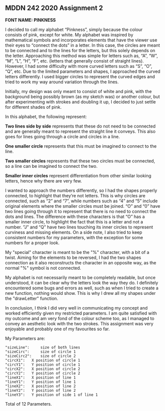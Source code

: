 ## MDDN 242 2020 Assignment 2

**FONT NAME: PINKNESS**

I decided to call my alphabet “Pinkness”, simply because the colour consists of pink, except for white. My alphabet was inspired by mathematical symbols and incorporates elements that have the viewer use their eyes to “connect the dots” in a letter. In this case, the circles are meant to be connected and to the lines for the letters, but this solely depends on the letter. Approaching this method was simple for letters such as, “A”, “W”, “M”, “L”, “H”, “F”, etc. (letters that generally consist of straight lines). However, I had some difficulty with more curved letters such as “S”, “O”, “Q”, etc. Due to the limited parameters and shapes, I approached the curved letters differently. I used bigger circles to represent the curved edges and tried to work my way around variation through the lines.

Initially, my design was only meant to consist of white and pink, with the background being possibly brown (as my sketch was) or another colour, but after experimenting with strokes and doubling it up, I decided to just settle for different shades of pink.

In this alphabet, the following represent:

**Two lines side by side** represents that these do not need to be connected and are generally meant to represent the straight line it conveys. This also goes for lines going through a circle and circles in a line.

**One smaller circle** represents that this must be imagined to connect to the line.

**Two smaller circles** represents that these two circles must be connected, so a line can be imagined to connect the two.

**Smaller inner circles** represent differentiation from other similar looking letters, hence why there are very few.

I wanted to approach the numbers differently, so I had the shapes properly connected, to highlight that they’re not letters. This is why circles are connected, such as “2” and “7”, while numbers such as “4” and “5” include original elements where the smaller circles must be joined. “O” and “0” have two lines going through it to represent that there is no need to connect the dots and lines. The difference with these characters is that “O” has a smaller inner circle, to highlight the fact that this is a letter and not a number. ”J” and “Q” have two lines touching its inner circles to represent curviness and missing elements. On a side note, I also tried to keep consistent numbers for my parameters, with the exception for some numbers for a proper look.

My "special" character is meant to be the "%" character, with a bit of a twist. Aiming for the elements to be reversed, I had the two shapes connection as it also reconstructs the character in an opposite way, as the normal "%" symbol is not connected.

My alphabet is not necessarily meant to be completely readable, but once understood, it can be clear why the letters look the way they do. I definitely encountered some bugs and errors as well, such as when I tried to create a new function, nothing would show. This is why I drew all my shapes under the "drawLetter" function.

In conclusion, I think I did very well in communicating my concept and worked efficiently given my restricted parameters. I am quite satisfied with my outcome and am very fond of the colour scheme too, as I managed to convey an aesthetic look with the two strokes. This assignment was very enjoyable and probably one of my favourites so far.

My Parameters are:

    "sizeLine":		size of both lines
    "sizeCirc":		size of circle 1
    "sizeCirc2":	size of circle 2
    "circX1": 	X position of circle 1
    "circY1": 	Y position of circle 1
    "circX2": 	X position of circle 2
    "circY2": 	Y position of circle 2
    "lineX1": 	X position of line 1
    "lineY1": 	Y position of line 1
    "lineX2": 	X position of line 2
    "lineY2": 	Y position of line 2
    "lineY3": 	Y position of side 1 of line 1

Total of 12 Parameters.
